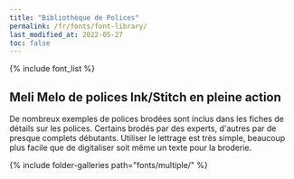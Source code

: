 ```yaml
---
title: "Bibliothèque de Polices"
permalink: /fr/fonts/font-library/
last_modified_at: 2022-05-27
toc: false
---
```

{% include font_list %}

## Meli Melo de polices Ink/Stitch en pleine action

De nombreux exemples de polices brodées sont inclus dans les fiches de détails sur les polices. Certains brodés par des experts, d'autres par de presque complets débutants. Utiliser le lettrage est très simple, beaucoup plus facile que de digitaliser soit même un texte pour la broderie.


{% include folder-galleries path="fonts/multiple/" %}

